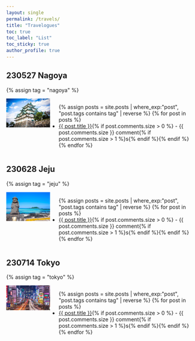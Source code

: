 ```yaml
---
layout: single
permalink: /travels/
title: "Travelogues"
toc: true
toc_label: "List"
toc_sticky: true
author_profile: true
---
```


## 230527 Nagoya

{% assign tag = "nagoya" %}

<div style="display: flex;">
  <div>
    <img src="/assets/images/Travel/001/00.webp" alt="" style="width: 300px;">
  </div>
  <ul>
  {% assign posts = site.posts | where_exp:"post", "post.tags contains tag" | reverse %}
  {% for post in posts %}
    <li><a href="{{ post.url }}">{{ post.title }}</a>{% if post.comments.size > 0 %} - {{ post.comments.size }} comment{% if post.comments.size > 1 %}s{% endif %}{% endif %}</li>
  {% endfor %}
  </ul>
</div>

## 230628 Jeju

{% assign tag = "jeju" %}

<div style="display: flex;">
  <div>
    <img src="/assets/images/Travel/004/00.jpg" alt="" style="width: 300px;">
  </div>
  <ul>
  {% assign posts = site.posts | where_exp:"post", "post.tags contains tag" | reverse %}
  {% for post in posts %}
    <li><a href="{{ post.url }}">{{ post.title }}</a>{% if post.comments.size > 0 %} - {{ post.comments.size }} comment{% if post.comments.size > 1 %}s{% endif %}{% endif %}</li>
  {% endfor %}
  </ul>
</div>

## 230714 Tokyo

{% assign tag = "tokyo" %}

<div style="display: flex;">
  <div>
    <img src="/assets/images/Travel/006/00.jpg" alt="" style="width: 300px;">
  </div>
  <ul>
  {% assign posts = site.posts | where_exp:"post", "post.tags contains tag" | reverse %}
  {% for post in posts %}
    <li><a href="{{ post.url }}">{{ post.title }}</a>{% if post.comments.size > 0 %} - {{ post.comments.size }} comment{% if post.comments.size > 1 %}s{% endif %}{% endif %}</li>
  {% endfor %}
  </ul>
</div>